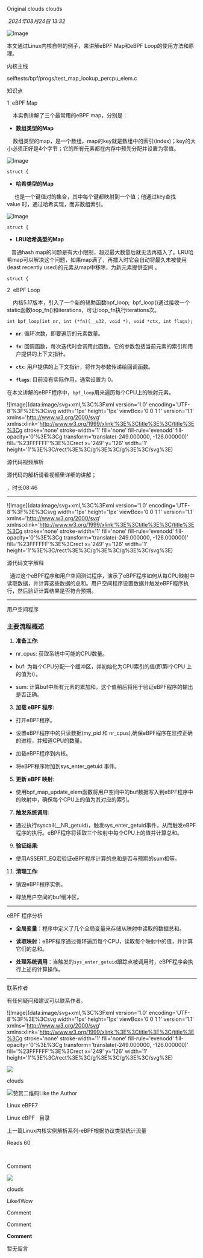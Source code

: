 
Original clouds clouds

 _2024年08月24日 13:32_

![Image](https://mmbiz.qpic.cn/mmbiz_jpg/Bh66jm0ozvYuBmCrWlIeq84BlZZSVSPaYhP0OQqsAaKO3jJkgRCAdRdJJUfN1rq11djyZfcDUcUz5fOZUsqIfw/640?wx_fmt=jpeg&from=appmsg&tp=wxpic&wxfrom=5&wx_lazy=1&wx_co=1)

本文通过Linux内核自带的例子，来讲解eBPF Map和eBPF Loop的使用方法和原理。

内核主线

selftests/bpf/progs/test_map_lookup_percpu_elem.c

知识点

1  eBPF Map

    本实例讲解了三个最常用的eBPF map，分别是：

- **数组类型的Map**  
    

    数组类型的map，是一个数组，map的key就是数组中的索引(index)；key的大小必须正好是4个字节；它的所有元素都在内存中预先分配并设置为零值。 

![Image](https://mmbiz.qpic.cn/mmbiz_png/Bh66jm0ozvYQibbY6ZPp4rEd7I6SdZyxTvliatGpocszo69g1VarPQOI4zR6xibNzicgBGycNhsMYHfa7hZgycF6eA/640?wx_fmt=png&from=appmsg&tp=wxpic&wxfrom=5&wx_lazy=1&wx_co=1)

```
struct {
```

- **哈希类型的Map**
    

     也是一个键值对的集合，其中每个键都映射到一个值；他通过key查找value 时，通过哈希实现，而非数组索引。

![Image](https://mmbiz.qpic.cn/mmbiz_png/Bh66jm0ozvYQibbY6ZPp4rEd7I6SdZyxTxcMCTjKshuT2O07u7Xlfn5vvG8vEfQCYibGmjBDTMA3hC5BSic1qyMrA/640?wx_fmt=png&from=appmsg&tp=wxpic&wxfrom=5&wx_lazy=1&wx_co=1)

```
struct {
```

- **LRU哈希类型的Map**
    

   普通hash map的问题是有大小限制，超过最大数量后就无法再插入了。LRU哈希map可以解决这个问题，如果map满了，再插入时它会自动将最久未被使用(least recently used)的元素从map中移除，为新元素提供空间 。

```
struct {
```

2  eBPF Loop

    内核5.17版本，引入了一个新的辅助函数bpf_loop;  bpf_loop()通过接收一个static函数loop_fn()和iterations，可让loop_fn执行iterations次。

```
int bpf_loop(int nr, int (*fn)(__u32, void *), void *ctx, int flags);
```

- **`nr`**: 循环次数，即要遍历的元素数量。
    
- **`fn`**: 回调函数，每次迭代时会调用此函数。它的参数包括当前元素的索引和用户提供的上下文指针。
    
- **`ctx`**: 用户提供的上下文指针，将作为参数传递给回调函数。
    
- **`flags`**: 目前没有实际作用，通常设置为 0。
    

在本文讲解的eBPF程序中，`bpf_loop`用来遍历每个CPU上的映射元素。

![Image](data:image/svg+xml,%3C%3Fxml version='1.0' encoding='UTF-8'%3F%3E%3Csvg width='1px' height='1px' viewBox='0 0 1 1' version='1.1' xmlns='http://www.w3.org/2000/svg' xmlns:xlink='http://www.w3.org/1999/xlink'%3E%3Ctitle%3E%3C/title%3E%3Cg stroke='none' stroke-width='1' fill='none' fill-rule='evenodd' fill-opacity='0'%3E%3Cg transform='translate(-249.000000, -126.000000)' fill='%23FFFFFF'%3E%3Crect x='249' y='126' width='1' height='1'%3E%3C/rect%3E%3C/g%3E%3C/g%3E%3C/svg%3E)

源代码视频解析

源代码的解析请看视频里详细的讲解；

，时长08:46

---

![Image](data:image/svg+xml,%3C%3Fxml version='1.0' encoding='UTF-8'%3F%3E%3Csvg width='1px' height='1px' viewBox='0 0 1 1' version='1.1' xmlns='http://www.w3.org/2000/svg' xmlns:xlink='http://www.w3.org/1999/xlink'%3E%3Ctitle%3E%3C/title%3E%3Cg stroke='none' stroke-width='1' fill='none' fill-rule='evenodd' fill-opacity='0'%3E%3Cg transform='translate(-249.000000, -126.000000)' fill='%23FFFFFF'%3E%3Crect x='249' y='126' width='1' height='1'%3E%3C/rect%3E%3C/g%3E%3C/g%3E%3C/svg%3E)

源代码文字解释

  通过这个eBPF程序和用户空间测试程序，演示了eBPF程序如何从每CPU映射中读取数据，并计算这些数据的总和。用户空间程序设置数据并触发eBPF程序执行，然后验证计算结果是否符合预期。

---

用户空间程序

### 主要流程概述

1. **准备工作**:
    

- nr_cpus: 获取系统中可能的CPU数量。
    
- buf: 为每个CPU分配一个缓冲区，并初始化为CPU索引的值(即第i个CPU 上的值为i）。
    
- sum: 计算buf中所有元素的累加和，这个值稍后将用于验证eBPF程序的输出是否正确。
    

3. **加载 eBPF 程序**:
    

- 打开eBPF程序。
    
- 设置eBPF程序中的只读数据(my_pid 和 nr_cpus),确保eBPF程序在监控正确的进程，并知道CPU的数量。
    
- 加载eBPF程序到内核。
    
- 将eBPF程序附加到sys_enter_getuid 事件。
    

5. **更新 eBPF 映射**:
    

- 使用bpf_map_update_elem函数将用户空间中的buf数据写入到eBPF程序中的映射中，确保每个CPU上的值为其对应的索引。
    

7. **触发系统调用**:
    

- 通过执行syscall(__NR_getuid)，触发sys_enter_getuid事件，从而触发eBPF程序的执行。eBPF程序将读取三个映射中每个CPU上的值并计算总和。
    

9. **验证结果**:
    

- 使用ASSERT_EQ宏验证eBPF程序计算的总和是否与预期的sum相等。
    

11. **清理工作**:
    

- 销毁eBPF程序实例。
    
- 释放用户空间的buf缓冲区。
    

---

eBPF 程序分析

- **全局变量**：程序中定义了几个全局变量来存储从映射中读取的数据总和。
    
- **读取映射**：eBPF程序通过循环遍历每个CPU，读取每个映射中的值，并计算它们的总和。
    
- **处理系统调用**：当触发的`sys_enter_getuid`跟踪点被调用时，eBPF程序会执行上述的计算操作。
    

  

---

联系作者

有任何疑问和建议可以联系作者。  

![Image](data:image/svg+xml,%3C%3Fxml version='1.0' encoding='UTF-8'%3F%3E%3Csvg width='1px' height='1px' viewBox='0 0 1 1' version='1.1' xmlns='http://www.w3.org/2000/svg' xmlns:xlink='http://www.w3.org/1999/xlink'%3E%3Ctitle%3E%3C/title%3E%3Cg stroke='none' stroke-width='1' fill='none' fill-rule='evenodd' fill-opacity='0'%3E%3Cg transform='translate(-249.000000, -126.000000)' fill='%23FFFFFF'%3E%3Crect x='249' y='126' width='1' height='1'%3E%3C/rect%3E%3C/g%3E%3C/g%3E%3C/svg%3E)

  

![](https://mmbiz.qlogo.cn/sz_mmbiz_jpg/0xZAYAjdlib60gRb2a6ib8V0tm5R9f19zaicsEsZ7XbCqnpbHICSrcvMpRd48NTibMWdQfu89LgUiaG5HHuPyD7ZR7w/0?wx_fmt=jpeg)

clouds

![赞赏二维码](https://mp.weixin.qq.com/s?__biz=MzA3MDEwOTM2MA==&mid=2651575784&idx=1&sn=601b24297750318aab4da6a9fbea4195&chksm=8473875a6981bc8eb617647c2db55aa21b775923da8e5f95561a12495ca505dfbc886c83be85&mpshare=1&scene=24&srcid=0824thhNFzi95jg4lCRPiBz6&sharer_shareinfo=334eda780b344bb0228625ffb23599fa&sharer_shareinfo_first=334eda780b344bb0228625ffb23599fa&key=daf9bdc5abc4e8d00bb9b6ca6540a506725cc49f1e1a34275f22d9ad628d5545e02f20f2c39507d2ea572b14fc69bc1ae45e754e54527f50826f3362f832c47b880e7f35070f8dd649b702d61215289b02424db940c2ac6b7de455544a150a4b09d2c63b79bf51d8b1b6be829985dc756dfb34f8342a5558fb8c41156db1abf3&ascene=14&uin=MTEwNTU1MjgwMw%3D%3D&devicetype=iMac+MacBookAir10%2C1+OSX+OSX+14.6.1+build(23G93)&version=13080710&nettype=WIFI&lang=en&session_us=gh_77cd08fc67f0&countrycode=CN&fontScale=100&exportkey=n_ChQIAhIQAeeCIRLUvWk%2BdUeelZnQMhKUAgIE97dBBAEAAAAAAErWOiBukwoAAAAOpnltbLcz9gKNyK89dVj0tkxMnbuaPxC1goDfgt6XBXUC2Oljh6lrJaEWk%2Fr9T2M2FAN%2BydRMKJKgQiYAYDC%2Fi%2FEuH6%2Bg7VAwyfnhkplwmnNJ%2BaMFsMgMMWok8h5wA2B9iiy2Ozcaio018pZ7hrdgtGXZg4WYjc3BJP3Gd6BI2ijnpJ5vmCYw48pJwXpoRwQpEumDOf5kCjdSmJxlAbJhZ3zxGtNCokt%2F36AlhTJCmswJAAJ%2BH7qa%2FVhx65AWtxFmkdhcYl6hFQI1dfn%2B7LscGNtnLf%2FBQfNXI%2FXqf2t5bvqIlTyvpCQHUlj6vyW6xxCefZxuf4mUfObI9qXJWA%3D%3D&acctmode=0&pass_ticket=Trihsns4r5Uq%2BdN9oxrRSZNiK8jM5LT8AJOUpMCbCNUyhbrOA5Y5vyu%2B8O5ZBdzh&wx_header=0)Like the Author

Linux eBPF7

Linux eBPF · 目录

上一篇Linux内核实例解析系列-eBPF根据协议类型统计流量

Reads 60

​

Comment

[](javacript:;)

![](http://mmbiz.qpic.cn/mmbiz_png/Bh66jm0ozvabWTwwn3N6dPgFhdtF8mx2PIV2BOjSIRXOib9SOXJ0RaibcDSFibCbEWEqZgQc33Tep8TLrlh46PbWQ/300?wx_fmt=png&wxfrom=18)

clouds

Like4Wow

Comment

Comment

**Comment**

暂无留言